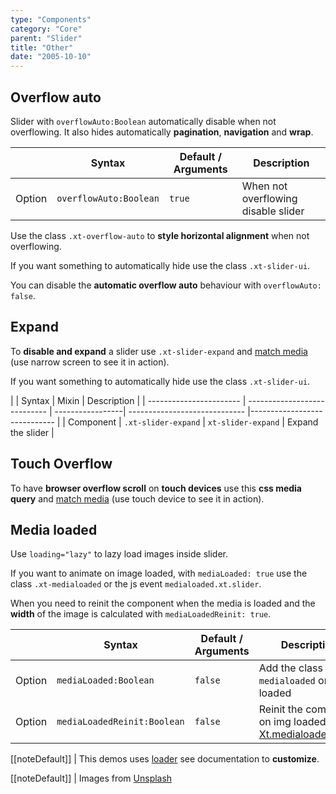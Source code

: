 ```yaml
---
type: "Components"
category: "Core"
parent: "Slider"
title: "Other"
date: "2005-10-10"
---
```


## Overflow auto

Slider with `overflowAuto:Boolean` automatically disable when not overflowing. It also hides automatically **pagination**, **navigation** and **wrap**.

<div class="xt-overflow-sub overflow-y-hidden overflow-x-scroll my-4 xt-my-auto w-full">

|                         | Syntax                                    | Default / Arguments                       | Description                   |
| ----------------------- | ----------------------------------------- | ----------------------------- | ----------------------------- |
| Option                  | `overflowAuto:Boolean`                          | `true`        | When not overflowing disable slider           |

</div>

Use the class `.xt-overflow-auto` to **style horizontal alignment** when not overflowing.

If you want something to automatically hide use the class `.xt-slider-ui`.

<demo>
  <demovanilla src="vanilla/components/core/slider/overflow-auto">
  </demovanilla>
</demo>

You can disable the **automatic overflow auto** behaviour with `overflowAuto: false`.

<demo>
  <demovanilla src="vanilla/components/core/slider/overflow-auto-false">
  </demovanilla>
</demo>

## Expand

To **disable and expand** a slider use `.xt-slider-expand` and [match media](/components/core/slider/api#match-media) (use narrow screen to see it in action).

If you want something to automatically hide use the class `.xt-slider-ui`.

<div class="xt-overflow-sub overflow-y-hidden overflow-x-scroll my-4 xt-my-auto w-full">

|                      | Syntax                          | Mixin            | Description                   |
| ----------------------- | ---------------------------- | -----------------| ----------------------------- |----------------------------- |
| Component                  | `.xt-slider-expand`       | `xt-slider-expand`                | Expand the slider            |

</div>

<demo>
  <demovanilla src="vanilla/components/core/slider/expand">
  </demovanilla>
</demo>

## Touch Overflow

To have **browser overflow scroll** on **touch devices** use this **css media query** and [match media](/components/core/slider/api#match-media) (use touch device to see it in action).

<demo>
  <demovanilla src="vanilla/components/core/slider/touch-overflow">
  </demovanilla>
</demo>

## Media loaded

Use `loading="lazy"` to lazy load images inside slider.

If you want to animate on image loaded, with `mediaLoaded: true` use the class `.xt-medialoaded` or the js event `medialoaded.xt.slider`.

When you need to reinit the component when the media is loaded and the **width** of the image is calculated with `mediaLoadedReinit: true`.

<div class="xt-overflow-sub overflow-y-hidden overflow-x-scroll my-4 xt-my-auto w-full">

|                         | Syntax                                    | Default / Arguments                       | Description                   |
| ----------------------- | ----------------------------------------- | ----------------------------- | ----------------------------- |
| Option                  | `mediaLoaded:Boolean`                          | `false`        | Add the class `.xt-medialoaded` on img loaded             |
| Option                  | `mediaLoadedReinit:Boolean`                          | `false`        | Reinit the component on img loaded after [Xt.medialoadedDelay](/components/globals/javascript#event-delay)             |

</div>

[[noteDefault]]
| This demos uses [loader](/components/core/loader) see documentation to **customize**.

<demo>
  <demovanilla src="vanilla/components/core/slider/media-loaded">
  </demovanilla>
</demo>

[[noteDefault]]
| Images from [Unsplash](https://source.unsplash.com/)
